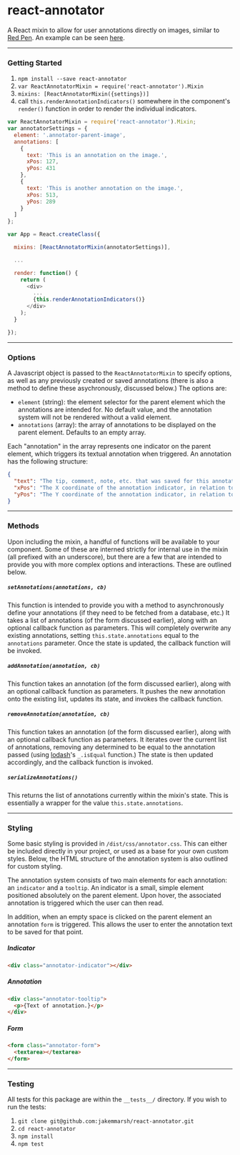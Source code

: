react-annotator
===============

A React mixin to allow for user annotations directly on images, similar to [Red Pen](https://redpen.io/). An example can be seen [here](http://jakemmarsh.com/react-annotator/).

---

### Getting Started

1. `npm install --save react-annotator`
2. `var ReactAnnotatorMixin = require('react-annotator').Mixin`
3. `mixins: [ReactAnnotatorMixin({settings})]`
4. call `this.renderAnnotationIndicators()` somewhere in the component's `render()` function in order to render the individual indicators.

```javascript
var ReactAnnotatorMixin = require('react-annotator').Mixin;
var annotatorSettings = {
  element: '.annotator-parent-image',
  annotations: [
    {
      text: 'This is an annotation on the image.',
      xPos: 127,
      yPos: 431
    },
    {
      text: 'This is another annotation on the image.',
      xPos: 513,
      yPos: 289
    }
  ]
};

var App = React.createClass({

  mixins: [ReactAnnotatorMixin(annotatorSettings)],

  ...

  render: function() {
    return (
      <div>
        ...
        {this.renderAnnotationIndicators()}
      </div>
    );
  }

});
```

---

### Options

A Javascript object is passed to the `ReactAnnotatorMixin` to specify options, as well as any previously created or saved annotations (there is also a method to define these asychronously, discussed below.) The options are:

- `element` (string): the element selector for the parent element which the annotations are intended for. No default value, and the annotation system will not be rendered without a valid element.
- `annotations` (array): the array of annotations to be displayed on the parent element. Defaults to an empty array.

Each "annotation" in the array represents one indicator on the parent element, which triggers its textual annotation when triggered. An annotation has the following structure:

```json
{
  "text": "The tip, comment, note, etc. that was saved for this annotation.",
  "xPos": "The X coordinate of the annotation indicator, in relation to the parent element.",
  "yPos": "The Y coordinate of the annotation indicator, in relation to the parent element."
}
```

---

### Methods

Upon including the mixin, a handful of functions will be available to your component. Some of these are interned strictly for internal use in the mixin (all prefixed with an underscore), but there are a few that are intended to provide you with more complex options and interactions. These are outlined below.

##### `setAnnotations(annotations, cb)`

This function is intended to provide you with a method to asynchronously define your annotations (if they need to be fetched from a database, etc.) It takes a list of annotations (of the form discussed earlier), along with an optional callback function as parameters. This will completely overwrite any existing annotations, setting `this.state.annotations` equal to the `annotations` parameter. Once the state is updated, the callback function will be invoked.

##### `addAnnotation(annotation, cb)`

This function takes an annotation (of the form discussed earlier), along with an optional callback function as parameters. It pushes the new annotation onto the existing list, updates its state, and invokes the callback function.

##### `removeAnnotation(annotation, cb)`

This function takes an annotation (of the form discussed earlier), along with an optional callback function as parameters. It iterates over the current list of annotations, removing any determined to be equal to the annotation passed (using [lodash](https://lodash.com/)'s `_.isEqual` function.) The state is then updated accordingly, and the callback function is invoked.

##### `serializeAnnotations()`

This returns the list of annotations currently within the mixin's state. This is essentially a wrapper for the value `this.state.annotations`.

---

### Styling

Some basic styling is provided in `/dist/css/annotator.css`. This can either be included directly in your project, or used as a base for your own custom styles. Below, the HTML structure of the annotation system is also outlined for custom styling.

The annotation system consists of two main elements for each annotation: an `indicator` and a `tooltip`. An indicator is a small, simple element positioned absolutely on the parent element. Upon hover, the associated annotation is triggered which the user can then read.

In addition, when an empty space is clicked on the parent element an annotation `form` is triggered. This allows the user to enter the annotation text to be saved for that point.

##### Indicator

```html
<div class="annotator-indicator"></div>
```

##### Annotation

```html
<div class="annotator-tooltip">
  <p>{Text of annotation.}</p>
</div>
```

##### Form

```html
<form class="annotator-form">
  <textarea></textarea>
</form>
```

---

### Testing

All tests for this package are within the `__tests__/` directory. If you wish to run the tests:

1. `git clone git@github.com:jakemmarsh/react-annotator.git`
2. `cd react-annotator`
3. `npm install`
4. `npm test`

